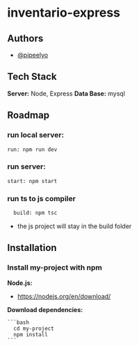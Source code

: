 # inventario-express


## Authors

- [@pipeelyo](https://github.com/afgarciac02)

## Tech Stack

  **Server:** Node, Express
  **Data Base:** mysql

## Roadmap

  ### run local server:
    run: npm run dev

  ### run server:
    start: npm start

  ### run ts to js compiler 
  ```bash
    build: npm tsc
  ```
    
   - the js project will stay in the build folder
    
 ## Installation

  ### Install my-project with npm
  
   **Node.js:**
 
   - https://nodejs.org/en/download/
    
   **Download dependencies:**
   
    ```bash
      cd my-project
      npm install
    ```
